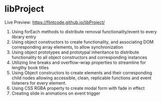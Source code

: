 # libProject

Live Preview: https://flintcode.github.io/libProject/

1. Using forEach methods to  distribute removal functionality/event to every library entry
2. Using object constructors to create functionality, and associating DOM corresponding array elements, to allow synchronization
3. Using object prototypes and prototypal inheritance to distribute functionality to all object constructors and corresponding instances
4. Utilizing line breaks and overflow-wrap properties to streamline for lengthy book titles
5. Using Object constructors to create elements and their corresponding child nodes allowing accessible, clean, replicable functions and event listeners for every element.
6. Using CSS RGBA property to create modal form with fade in effect
7. Creating slide in animations on event trigger
